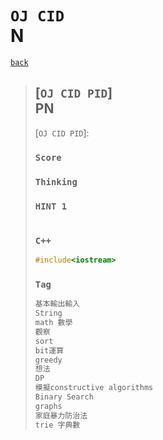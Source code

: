 <link id="style_css" rel="stylesheet" type="text/css" href="/OJ_ans/style.css">

# `OJ CID`<br>N

[`back`](../)

> ## [`OJ CID PID`]<br>PN
> [`OJ CID PID`]: 
> ### `Score`
>
> ### `Thinking`
>
> ### `HINT 1`
>
> ```txt
>
> ```
>
> ### `C++`
>
> ```c++
> #include<iostream>
> ```
>
> ### `Tag`
>
> ```txt
> 基本輸出輸入
> String
> math 數學
> 觀察
> sort
> bit運算
> greedy
> 想法
> DP
> 模擬constructive algorithms
> Binary Search
> graphs
> 家庭暴力防治法
> trie 字典數
> ```


